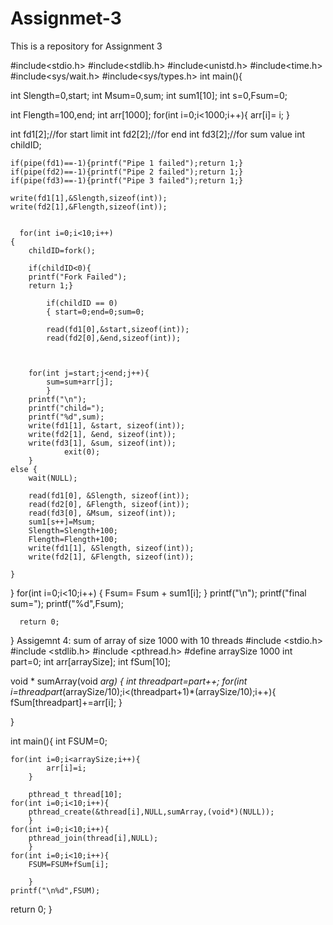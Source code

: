 # Assignmet-3
This is a repository for Assignment 3


#include<stdio.h>
#include<stdlib.h>
#include<unistd.h>
#include<time.h>
#include<sys/wait.h>
#include<sys/types.h>
int main(){

int Slength=0,start;
int Msum=0,sum;
int sum1[10]; 
int s=0,Fsum=0;

int Flength=100,end;
int arr[1000];
for(int i=0;i<1000;i++){
		arr[i]= i;
	}

int fd1[2];//for start limit
int fd2[2];//for end
int fd3[2];//for sum value
int childID;

	
 
	if(pipe(fd1)==-1){printf("Pipe 1 failed");return 1;}
	if(pipe(fd2)==-1){printf("Pipe 2 failed");return 1;}
	if(pipe(fd3)==-1){printf("Pipe 3 failed");return 1;}
	
	write(fd1[1],&Slength,sizeof(int));
	write(fd2[1],&Flength,sizeof(int));


      for(int i=0;i<10;i++) 
    { 
		childID=fork();

		if(childID<0){
		printf("Fork Failed");
		return 1;}
		
	        if(childID == 0) 
	        { start=0;end=0;sum=0;
			
	 		read(fd1[0],&start,sizeof(int));
			read(fd2[0],&end,sizeof(int));


		
		for(int j=start;j<end;j++){
			sum=sum+arr[j];
			}
		printf("\n");
		printf("child=");
		printf("%d",sum);
		write(fd1[1], &start, sizeof(int));
		write(fd2[1], &end, sizeof(int));
		write(fd3[1], &sum, sizeof(int));
                exit(0); 
        } 
	else {
		wait(NULL);
		
		read(fd1[0], &Slength, sizeof(int));
		read(fd2[0], &Flength, sizeof(int));
		read(fd3[0], &Msum, sizeof(int));
		sum1[s++]=Msum;
		Slength=Slength+100;
		Flength=Flength+100;
		write(fd1[1], &Slength, sizeof(int));
		write(fd2[1], &Flength, sizeof(int));
		
	}
 }
		for(int i=0;i<10;i++)
		{
			Fsum= Fsum + sum1[i];
		} 
		printf("\n");
		printf("final sum=");
		printf("%d",Fsum);
      
      
      return 0;
} 
Assigemnt 4:
sum of array  of size 1000 with 10 threads
#include <stdio.h>
#include <stdlib.h>
#include <pthread.h>
#define arraySize 1000
int part=0;
int arr[arraySize];
int fSum[10];

void * sumArray(void *arg)
{	int threadpart=part++;
	for(int i=threadpart*(arraySize/10);i<(threadpart+1)*(arraySize/10);i++){
		fSum[threadpart]+=arr[i];
			}
	
}


int main(){
	int FSUM=0;
	
	for(int i=0;i<arraySize;i++){
			arr[i]=i;
		}	
	
		pthread_t thread[10];
	for(int i=0;i<10;i++){
		pthread_create(&thread[i],NULL,sumArray,(void*)(NULL));			
		}
	for(int i=0;i<10;i++){
		pthread_join(thread[i],NULL);			
		}	
	for(int i=0;i<10;i++){
		FSUM=FSUM+fSum[i];
	
		}
	printf("\n%d",FSUM);
	
	
return 0;
	}

